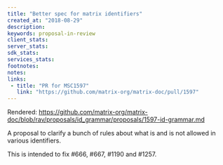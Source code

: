 ```yaml
---
title: "Better spec for matrix identifiers"
created_at: "2018-08-29"
description:
keywords: proposal-in-review
client_stats:
server_stats:
sdk_stats:
services_stats:
footnotes:
notes:
links:
 - title: "PR for MSC1597"
   link: "https://github.com/matrix-org/matrix-doc/pull/1597"
---
```

Rendered: https://github.com/matrix-org/matrix-doc/blob/rav/proposals/id_grammar/proposals/1597-id-grammar.md

A proposal to clarify a bunch of rules about what is and is not allowed in various identifiers.

This is intended to fix #666, #667, #1190 and #1257.
